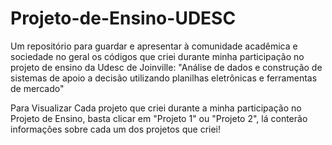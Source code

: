 # Projeto-de-Ensino-UDESC
Um repositório para guardar e apresentar à comunidade acadêmica e sociedade no geral os códigos que criei durante minha participação no projeto de ensino 
da Udesc de Joinville: "Análise de dados e construção de sistemas de apoio a decisão utilizando planilhas eletrônicas e  ferramentas de mercado" 

Para Visualizar Cada projeto que criei durante a minha participação no Projeto de Ensino, basta clicar em "Projeto 1" ou "Projeto 2", lá conterão informações sobre cada um dos projetos que criei!
